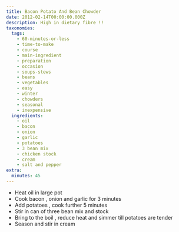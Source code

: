 ```yaml
---
title: Bacon Potato And Bean Chowder
date: 2012-02-14T00:00:00.000Z
description: High in dietary fibre !!
taxonomies:
  tags:
    - 60-minutes-or-less
    - time-to-make
    - course
    - main-ingredient
    - preparation
    - occasion
    - soups-stews
    - beans
    - vegetables
    - easy
    - winter
    - chowders
    - seasonal
    - inexpensive
  ingredients:
    - oil
    - bacon
    - onion
    - garlic
    - potatoes
    - 3 bean mix
    - chicken stock
    - cream
    - salt and pepper
extra:
  minutes: 45
---
```

 - Heat oil in large pot
 - Cook bacon , onion and garlic for 3 minutes
 - Add potatoes , cook further 5 minutes
 - Stir in can of three bean mix and stock
 - Bring to the boil , reduce heat and simmer till potatoes are tender
 - Season and stir in cream
